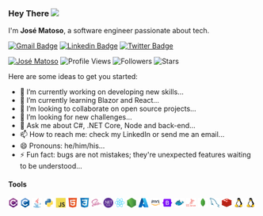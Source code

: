 ### Hey There <img src="https://media.giphy.com/media/hvRJCLFzcasrR4ia7z/giphy.gif" width="25">

I'm <b>José Matoso</b>, a software engineer passionate about tech. <br>

[![Gmail Badge](https://img.shields.io/badge/-Gmail-red?style=flat-square&logo=Gmail&logoColor=white&link=mailto:joaquimjose@duck.com)](mailto:joaquimjose@duck.com)
[![Linkedin Badge](https://img.shields.io/badge/-LinkedIn-blue?style=flat-square&logo=Linkedin&logoColor=white&link=https://www.linkedin.com/in/joaquimmatoso)](https://www.linkedin.com/in/joaquimmatoso)
[![Twitter Badge](https://img.shields.io/badge/-Twitter-1ca0f1?style=flat-square&labelColor=1ca0f1&logo=twitter&logoColor=white&link=https://twitter.com/joaquimmatoso)](https://twitter.com/joaquimmatoso)

[![José Matoso](https://img.shields.io/badge/José-Matoso-<COLOR>.svg)](https://shields.io/) 
![Profile Views](https://komarev.com/ghpvc/?username=jmatoso&color=green) 
![Followers](https://img.shields.io/github/followers/jmatoso) 
![Stars](https://img.shields.io/github/stars/jmatoso?label=Profile%20Stars&logo=Profile%20stars&logoColor=g) 

Here are some ideas to get you started:

- 🔭 I’m currently working on developing new skills...
- 🌱 I’m currently learning Blazor and React...
- 👯 I’m looking to collaborate on open source projects...
- 🤔 I’m looking for new challenges...
- 💬 Ask me about C#, .NET Core, Node and back-end...
- 📫 How to reach me: check my LinkedIn or send me an email...
- 😄 Pronouns: he/him/his...
- ⚡ Fun fact: bugs are not mistakes; they're unexpected features waiting to be understood...

#### Tools 
<i><img height="20" src="https://raw.githubusercontent.com/devicons/devicon/master/icons/csharp/csharp-original.svg"></i>
<i><img height="20" src="https://raw.githubusercontent.com/devicons/devicon/master/icons/c/c-original.svg"></i>
<i><img height="20" src="https://raw.githubusercontent.com/devicons/devicon/master/icons/java/java-original.svg"></i>
<i><img height="20" src="https://raw.githubusercontent.com/devicons/devicon/master/icons/python/python-original.svg"></i>
<i><img height="20" src="https://raw.githubusercontent.com/devicons/devicon/master/icons/javascript/javascript-original.svg"></i>
<i><img height="20" src="https://raw.githubusercontent.com/devicons/devicon/master/icons/html5/html5-original.svg"></i>
<i><img height="20" src="https://raw.githubusercontent.com/devicons/devicon/master/icons/css3/css3-original.svg"></i>
<i><img height="20" src="https://raw.githubusercontent.com/devicons/devicon/master/icons/sass/sass-original.svg"></i>
<i><img height="20" src="https://raw.githubusercontent.com/devicons/devicon/master/icons/dotnetcore/dotnetcore-original.svg"></i>
<i><img height="20" src="https://raw.githubusercontent.com/devicons/devicon/master/icons/react/react-original.svg"></i>
<i><img height="20" src="https://raw.githubusercontent.com/devicons/devicon/master/icons/nodejs/nodejs-original.svg"></i>
<i><img height="20" src="https://raw.githubusercontent.com/devicons/devicon/master/icons/azure/azure-original.svg"></i>
<i><img height="20" src="https://raw.githubusercontent.com/github/explore/80688e429a7d4ef2fca1e82350fe8e3517d3494d/topics/aws/aws.png"></i>
<i><img height="20" src="https://raw.githubusercontent.com/devicons/devicon/master/icons/bootstrap/bootstrap-original.svg"></i>
<i><img height="20" src="https://raw.githubusercontent.com/devicons/devicon/master/icons/docker/docker-original.svg"></i>
<i><img height="20" src="https://raw.githubusercontent.com/devicons/devicon/master/icons/microsoftsqlserver/microsoftsqlserver-plain-wordmark.svg"></i>
<i><img height="20" src="https://raw.githubusercontent.com/devicons/devicon/master/icons/mongodb/mongodb-original.svg"></i>
<i><img height="20" src="https://raw.githubusercontent.com/devicons/devicon/master/icons/mysql/mysql-original.svg"></i>
<i><img height="20" src="https://raw.githubusercontent.com/devicons/devicon/master/icons/redis/redis-original.svg"></i>
<i><img height="20" src="https://raw.githubusercontent.com/devicons/devicon/master/icons/linux/linux-original.svg"></i>
<i><img height="20" src="https://raw.githubusercontent.com/devicons/devicon/master/icons/linux/linux-original.svg"></i>

<!--
#### My Stats
<div>
  <i>
    <img height="180em" src="https://github-readme-stats.vercel.app/api?username=jmatoso&show_icons=true&include_all_commits=true&count_private=true" alt="JMatoso" />   
    <img height="180em"  src="https://github-readme-stats.vercel.app/api/top-langs/?username=jmatoso&show_icons=truei&layout=compact&langs_count=7"/>
  </i>
</div> 

-->
